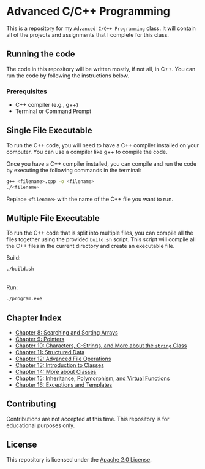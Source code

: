 # Advanced C/C++ Programming

This is a repository for my `Advanced C/C++ Programming` class. It will contain all of the projects and assignments that I complete for this class.

## Running the code

The code in this repository will be written mostly, if not all, in C++. You can run the code by following the instructions below.

### Prerequisites

- C++ compiler (e.g., g++)
- Terminal or Command Prompt

## Single File Executable

To run the C++ code, you will need to have a C++ compiler installed on your computer. You can use a compiler like g++ to compile the code.

Once you have a C++ compiler installed, you can compile and run the code by executing the following commands in the terminal:

```sh
g++ <filename>.cpp -o <filename>
./<filename>
```

Replace `<filename>` with the name of the C++ file you want to run.

## Multiple File Executable

To run the C++ code that is split into multiple files, you can compile all the files together using the provided `build.sh` script. This script will compile all the C++ files in the current directory and create an executable file.

Build:

```sh
./build.sh
```

<br>
Run:

```sh
./program.exe
```

## Chapter Index

- [Chapter 8: Searching and Sorting Arrays](Exercises/chapter-08)
- [Chapter 9: Pointers](Exercises/chapter-09)
- [Chapter 10: Characters, C-Strings, and More about the `string` Class](Exercises/chapter-10)
- [Chapter 11: Structured Data](Exercises/chapter-11)
- [Chapter 12: Advanced File Operations](Exercises/chapter-12)
- [Chapter 13: Introduction to Classes](Exercises/chapter-13)
- [Chapter 14: More about Classes](Exercises/chapter-14)
- [Chapter 15: Inheritance, Polymorphism, and Virtual Functions](Exercises/chapter-15)
- [Chapter 16: Exceptions and Templates](Exercises/chapter-16)

## Contributing

Contributions are not accepted at this time. This repository is for educational purposes only.

## License

This repository is licensed under the [Apache 2.0 License](LICENSE).
